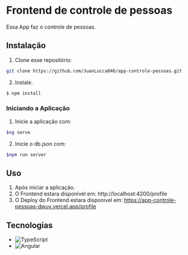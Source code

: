 # Frontend de controle de pessoas

Essa App faz o controle de pessoas.

## Instalação

1. Clone esse repositório:

```bash
git clone https://github.com/JuanLucca846/app-controle-pessoas.git
```

2. Instale.

```bash
$ npm install
```

### Iniciando a Aplicação

1. Inicie a aplicação com:

```bash
$ng serve
```

2. Inicie o db.json com:

```bash
$npm run server
```

## Uso

1. Após iniciar a aplicação.
2. O Frontend estara disponivel em: http://localhost:4200/profile
3. O Deploy do Frontend estara disponivel em: https://app-controle-pessoas-dwuy.vercel.app/profile

## Tecnologias

- ![TypeScript](https://img.shields.io/badge/TypeScript-007ACC?style=for-the-badge&logo=typescript&logoColor=white)
- ![Angular](https://img.shields.io/badge/Angular-DD0031?style=for-the-badge&logo=angular&logoColor=white)
